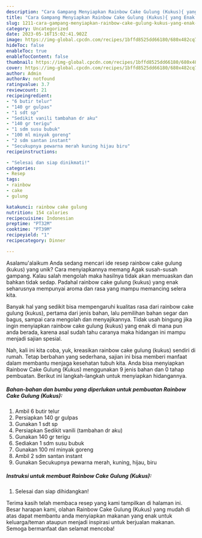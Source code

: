 ```yaml
---
description: "Cara Gampang Menyiapkan Rainbow Cake Gulung (Kukus){ yang Enak Banget"
title: "Cara Gampang Menyiapkan Rainbow Cake Gulung (Kukus){ yang Enak Banget"
slug: 1211-cara-gampang-menyiapkan-rainbow-cake-gulung-kukus-yang-enak-banget
category: Uncategorized
date: 2023-05-16T15:02:41.902Z
image: https://img-global.cpcdn.com/recipes/1bffd8525dd66180/680x482cq70/rainbow-cake-gulung-kukus-foto-resep-utama.jpg
hideToc: false
enableToc: true
enableTocContent: false
thumbnail: https://img-global.cpcdn.com/recipes/1bffd8525dd66180/680x482cq70/rainbow-cake-gulung-kukus-foto-resep-utama.jpg
cover: https://img-global.cpcdn.com/recipes/1bffd8525dd66180/680x482cq70/rainbow-cake-gulung-kukus-foto-resep-utama.jpg
author: Admin
authorAv: notfound
ratingvalue: 3.7
reviewcount: 21
recipeingredient:
- "6 butir telur"
- "140 gr gulpas"
- "1 sdt sp"
- "Sedikit vanili tambahan dr aku"
- "140 gr terigu"
- "1 sdm susu bubuk"
- "100 ml minyak goreng"
- "2 sdm santan instant"
- "Secukupnya pewarna merah kuning hijau biru"
recipeinstructions:

- "Selesai dan siap dinikmati!"
categories:
- Resep
tags:
- rainbow
- cake
- gulung

katakunci: rainbow cake gulung 
nutrition: 154 calories
recipecuisine: Indonesian
preptime: "PT32M"
cooktime: "PT39M"
recipeyield: "1"
recipecategory: Dinner

---
```



Asalamu'alaikum Anda sedang mencari ide resep rainbow cake gulung (kukus) yang unik? Cara menyiapkannya memang Agak susah-susah gampang. Kalau salah mengolah maka hasilnya tidak akan memuaskan dan bahkan tidak sedap. Padahal rainbow cake gulung (kukus) yang enak seharusnya mempunyai aroma dan rasa yang mampu memancing selera kita.


Banyak hal yang sedikit bisa mempengaruhi kualitas rasa dari rainbow cake gulung (kukus), pertama dari jenis bahan, lalu pemilihan bahan segar dan bagus, sampai cara mengolah dan menyajikannya. Tidak usah bingung jika ingin menyiapkan rainbow cake gulung (kukus) yang enak di mana pun anda berada, karena asal sudah tahu caranya maka hidangan ini mampu menjadi sajian spesial.




Nah, kali ini kita coba, yuk, kreasikan rainbow cake gulung (kukus) sendiri di rumah. Tetap berbahan yang sederhana, sajian ini bisa memberi manfaat dalam membantu menjaga kesehatan tubuh kita. Anda bisa menyiapkan Rainbow Cake Gulung (Kukus) menggunakan 9 jenis bahan dan 0 tahap pembuatan. Berikut ini langkah-langkah untuk menyiapkan hidangannya.

<!--inarticleads1-->

##### Bahan-bahan dan bumbu yang diperlukan untuk pembuatan Rainbow Cake Gulung (Kukus):

1. Ambil 6 butir telur
1. Persiapkan 140 gr gulpas
1. Gunakan 1 sdt sp
1. Persiapkan Sedikit vanili (tambahan dr aku)
1. Gunakan 140 gr terigu
1. Sediakan 1 sdm susu bubuk
1. Gunakan 100 ml minyak goreng
1. Ambil 2 sdm santan instant
1. Gunakan Secukupnya pewarna merah, kuning, hijau, biru




<!--inarticleads2-->

##### Instruksi untuk membuat Rainbow Cake Gulung (Kukus):


1. Selesai dan siap dihidangkan!



Terima kasih telah membaca resep yang kami tampilkan di halaman ini. Besar harapan kami, olahan Rainbow Cake Gulung (Kukus) yang mudah di atas dapat membantu anda menyiapkan makanan yang enak untuk keluarga/teman ataupun menjadi inspirasi untuk berjualan makanan. Semoga bermanfaat dan selamat mencoba!
